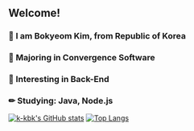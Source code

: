 ## Welcome!
### 📌 I am Bokyeom Kim, from Republic of Korea 
### 📌 Majoring in Convergence Software 
### 📌 Interesting in Back-End
### ✏ Studying: Java, Node.js

[![k-kbk's GitHub stats](https://github-readme-stats.vercel.app/api?username=k-kbk&theme=algolia&hide=prs,issuses,contribs)](https://github.com/anuraghazra/github-readme-stats) 
[![Top Langs](https://github-readme-stats.vercel.app/api/top-langs/?username=k-kbk&layout=compact&theme=algolia)](https://github.com/anuraghazra/github-readme-stats)

